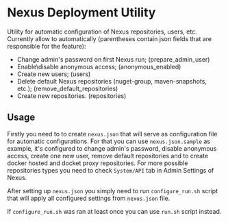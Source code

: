 # Nexus Deployment Utility

Utility for automatic configuration of Nexus repositories, users, etc. </br>
Currently allow to automatically (parentheses contain json fields that are responsible for the feature):
- Change admin's password on first Nexus run; (prepare_admin_user)
- Enable\disable anonymous access; (anonymous_enabled)
- Create new users; (users)
- Delete default Nexus repositories (nuget-group, maven-snapshots, etc.); (remove_default_repositories)
- Create new repositories. (repositories)


## Usage
Firstly you need to to create `nexus.json` that will serve as configuration file for automatic configurations. For that you can use `nexus.json.sample` as example, it's configured to change admin's password, disable anonymous access, create one new user, remove default repositories and to create docker hosted and docket proxy repositories. For more possible repositories types you need to check `System/API` tab in Admin Settings of Nexus.

After setting up `nexus.json` you simply need to run `configure_run.sh` script that will apply all configured settings from `nexus.json` file.

If `configure_run.sh` was ran at least once you can use `run.sh` script instead.